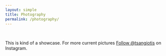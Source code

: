 ```yaml
---
layout: simple
title: Photography
permalink: /photography/
---
```


![]()
![]()
![]()
![]()
![]()

This is kind of a showcase. For more current pictures [Follow @tsangiotis](https://instagram.com/tsangiotis) on Instagram.